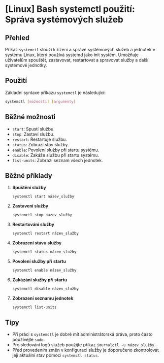 # [Linux] Bash systemctl použití: Správa systémových služeb

## Přehled
Příkaz `systemctl` slouží k řízení a správě systémových služeb a jednotek v systému Linux, který používá systemd jako init systém. Umožňuje uživatelům spouštět, zastavovat, restartovat a spravovat služby a další systémové jednotky.

## Použití
Základní syntaxe příkazu `systemctl` je následující:

```bash
systemctl [možnosti] [argumenty]
```

## Běžné možnosti
- `start`: Spustí službu.
- `stop`: Zastaví službu.
- `restart`: Restartuje službu.
- `status`: Zobrazí stav služby.
- `enable`: Povolení služby při startu systému.
- `disable`: Zakáže službu při startu systému.
- `list-units`: Zobrazí seznam všech jednotek.

## Běžné příklady
1. **Spuštění služby**
   ```bash
   systemctl start název_služby
   ```

2. **Zastavení služby**
   ```bash
   systemctl stop název_služby
   ```

3. **Restartování služby**
   ```bash
   systemctl restart název_služby
   ```

4. **Zobrazení stavu služby**
   ```bash
   systemctl status název_služby
   ```

5. **Povolení služby při startu**
   ```bash
   systemctl enable název_služby
   ```

6. **Zakázání služby při startu**
   ```bash
   systemctl disable název_služby
   ```

7. **Zobrazení seznamu jednotek**
   ```bash
   systemctl list-units
   ```

## Tipy
- Při práci s `systemctl` je dobré mít administrátorská práva, proto často používejte `sudo`.
- Pro sledování logů služeb použijte příkaz `journalctl -u název_služby`.
- Před provedením změn v konfiguraci služby je doporučeno zkontrolovat její aktuální stav pomocí `systemctl status`.